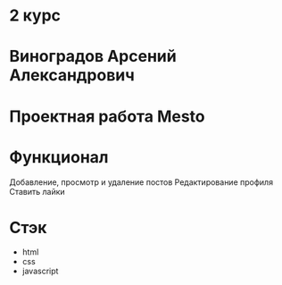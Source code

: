 # 2 курс
# Виноградов Арсений Александрович

# Проектная работа Mesto

# Функционал
Добавление, просмотр и удаление постов
Редактирование профиля
Cтавить лайки

# Стэк
- html
- css
- javascript
